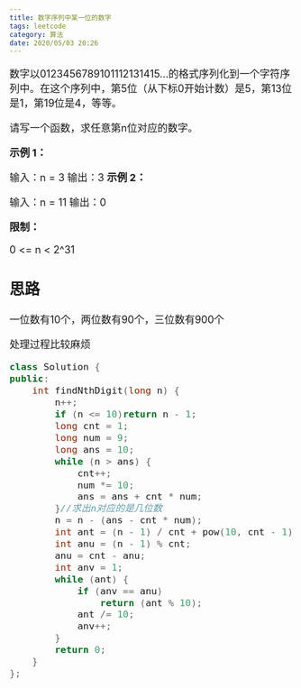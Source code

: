 ```yaml
---
title: 数字序列中某一位的数字
tags: leetcode
category: 算法
date: 2020/05/03 20:26
---
```


<font size=4>

数字以0123456789101112131415…的格式序列化到一个字符序列中。在这个序列中，第5位（从下标0开始计数）是5，第13位是1，第19位是4，等等。

请写一个函数，求任意第n位对应的数字。 

**示例 1：**

输入：n = 3
输出：3
**示例 2：**

输入：n = 11
输出：0

**限制：**

0 <= n < 2^31

## 思路

一位数有10个，两位数有90个，三位数有900个

处理过程比较麻烦

```c++
class Solution {
public:
    int findNthDigit(long n) {
        n++;
        if (n <= 10)return n - 1;
        long cnt = 1;
        long num = 9;
        long ans = 10;
        while (n > ans) {
            cnt++;
            num *= 10;
            ans = ans + cnt * num;
        }//求出n对应的是几位数
        n = n - (ans - cnt * num);
        int ant = (n - 1) / cnt + pow(10, cnt - 1);
        int anu = (n - 1) % cnt;
        anu = cnt - anu;
        int anv = 1;
        while (ant) {
            if (anv == anu)
                return (ant % 10);
            ant /= 10;
            anv++;
        }
        return 0;
    }
};
```


